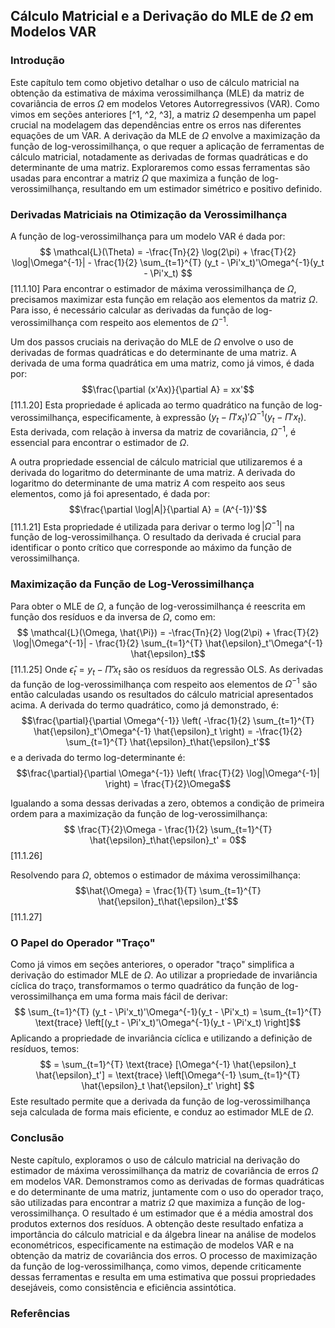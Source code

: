 ## Cálculo Matricial e a Derivação do MLE de $\Omega$ em Modelos VAR

### Introdução
Este capítulo tem como objetivo detalhar o uso de cálculo matricial na obtenção da estimativa de máxima verossimilhança (MLE) da matriz de covariância de erros $\Omega$ em modelos Vetores Autorregressivos (VAR). Como vimos em seções anteriores [^1, ^2, ^3], a matriz $\Omega$ desempenha um papel crucial na modelagem das dependências entre os erros nas diferentes equações de um VAR. A derivação da MLE de $\Omega$ envolve a maximização da função de log-verossimilhança, o que requer a aplicação de ferramentas de cálculo matricial, notadamente as derivadas de formas quadráticas e do determinante de uma matriz. Exploraremos como essas ferramentas são usadas para encontrar a matriz $\Omega$ que maximiza a função de log-verossimilhança, resultando em um estimador simétrico e positivo definido.

### Derivadas Matriciais na Otimização da Verossimilhança
A função de log-verossimilhança para um modelo VAR é dada por:
$$ \mathcal{L}(\Theta) = -\frac{Tn}{2} \log(2\pi) + \frac{T}{2} \log|\Omega^{-1}| - \frac{1}{2} \sum_{t=1}^{T} (y_t - \Pi'x_t)'\Omega^{-1}(y_t - \Pi'x_t) $$ [11.1.10]
Para encontrar o estimador de máxima verossimilhança de $\Omega$, precisamos maximizar esta função em relação aos elementos da matriz $\Omega$. Para isso, é necessário calcular as derivadas da função de log-verossimilhança com respeito aos elementos de $\Omega^{-1}$.

Um dos passos cruciais na derivação do MLE de $\Omega$ envolve o uso de derivadas de formas quadráticas e do determinante de uma matriz. A derivada de uma forma quadrática em uma matriz, como já vimos, é dada por:
$$\frac{\partial (x'Ax)}{\partial A} = xx'$$ [11.1.20]
Esta propriedade é aplicada ao termo quadrático na função de log-verossimilhança, especificamente, à expressão $(y_t - \Pi'x_t)'\Omega^{-1}(y_t - \Pi'x_t)$. Esta derivada, com relação à inversa da matriz de covariância,  $\Omega^{-1}$, é essencial para encontrar o estimador de $\Omega$.

A outra propriedade essencial de cálculo matricial que utilizaremos é a derivada do logaritmo do determinante de uma matriz. A derivada do logaritmo do determinante de uma matriz $A$ com respeito aos seus elementos, como já foi apresentado, é dada por:
$$\frac{\partial \log|A|}{\partial A} = (A^{-1})'$$ [11.1.21]
Esta propriedade é utilizada para derivar o termo $\log|\Omega^{-1}|$  na função de log-verossimilhança. O resultado da derivada é crucial para identificar o ponto crítico que corresponde ao máximo da função de verossimilhança.

### Maximização da Função de Log-Verossimilhança
Para obter o MLE de $\Omega$, a função de log-verossimilhança é reescrita em função dos resíduos e da inversa de $\Omega$, como em:
$$ \mathcal{L}(\Omega, \hat{\Pi}) = -\frac{Tn}{2} \log(2\pi) + \frac{T}{2} \log|\Omega^{-1}| - \frac{1}{2} \sum_{t=1}^{T} \hat{\epsilon}_t'\Omega^{-1} \hat{\epsilon}_t$$ [11.1.25]
Onde $\hat{\epsilon}_t = y_t - \hat{\Pi}'x_t$ são os resíduos da regressão OLS.
As derivadas da função de log-verossimilhança com respeito aos elementos de $\Omega^{-1}$ são então calculadas usando os resultados do cálculo matricial apresentados acima. A derivada do termo quadrático, como já demonstrado, é:
$$\frac{\partial}{\partial \Omega^{-1}} \left( -\frac{1}{2} \sum_{t=1}^{T} \hat{\epsilon}_t'\Omega^{-1} \hat{\epsilon}_t \right) = -\frac{1}{2} \sum_{t=1}^{T} \hat{\epsilon}_t\hat{\epsilon}_t'$$
e a derivada do termo log-determinante é:
$$\frac{\partial}{\partial \Omega^{-1}} \left( \frac{T}{2} \log|\Omega^{-1}| \right) = \frac{T}{2}\Omega$$

Igualando a soma dessas derivadas a zero, obtemos a condição de primeira ordem para a maximização da função de log-verossimilhança:
$$ \frac{T}{2}\Omega - \frac{1}{2} \sum_{t=1}^{T} \hat{\epsilon}_t\hat{\epsilon}_t' = 0$$ [11.1.26]

Resolvendo para $\Omega$, obtemos o estimador de máxima verossimilhança:
$$\hat{\Omega} = \frac{1}{T} \sum_{t=1}^{T} \hat{\epsilon}_t\hat{\epsilon}_t'$$ [11.1.27]

### O Papel do Operador "Traço"
Como já vimos em seções anteriores, o operador "traço" simplifica a derivação do estimador MLE de $\Omega$. Ao utilizar a propriedade de invariância cíclica do traço, transformamos o termo quadrático da função de log-verossimilhança em uma forma mais fácil de derivar:
$$ \sum_{t=1}^{T} (y_t - \Pi'x_t)'\Omega^{-1}(y_t - \Pi'x_t) = \sum_{t=1}^{T} \text{trace} \left[(y_t - \Pi'x_t)'\Omega^{-1}(y_t - \Pi'x_t) \right]$$
Aplicando a propriedade de invariância cíclica e utilizando a definição de resíduos, temos:
$$ = \sum_{t=1}^{T} \text{trace} [\Omega^{-1} \hat{\epsilon}_t \hat{\epsilon}_t'] = \text{trace} \left[\Omega^{-1} \sum_{t=1}^{T} \hat{\epsilon}_t \hat{\epsilon}_t' \right] $$
Este resultado permite que a derivada da função de log-verossimilhança seja calculada de forma mais eficiente, e conduz ao estimador MLE de $\Omega$.

### Conclusão
Neste capítulo, exploramos o uso de cálculo matricial na derivação do estimador de máxima verossimilhança da matriz de covariância de erros $\Omega$ em modelos VAR. Demonstramos como as derivadas de formas quadráticas e do determinante de uma matriz, juntamente com o uso do operador traço, são utilizadas para encontrar a matriz $\Omega$ que maximiza a função de log-verossimilhança. O resultado é um estimador que é a média amostral dos produtos externos dos resíduos. A obtenção deste resultado enfatiza a importância do cálculo matricial e da álgebra linear na análise de modelos econométricos, especificamente na estimação de modelos VAR e na obtenção da matriz de covariância dos erros. O processo de maximização da função de log-verossimilhança, como vimos, depende criticamente dessas ferramentas e resulta em uma estimativa que possui propriedades desejáveis, como consistência e eficiência assintótica.

### Referências
[^1]: *página 1*, [11.1.3]
[^2]: *página 1-3*, [11.1.27], [11.1.26], [11.1.10], [11.1.14], [11.1.20], [11.1.21],
[^3]: *Seções Anteriores do Capítulo*.
<!-- END -->
